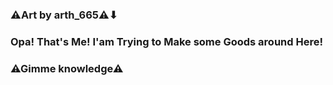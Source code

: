 ### ⚠Art by arth_665⚠⬇
### Opa! That's Me! I'am Trying to Make some Goods around Here! 
### ⚠Gimme knowledge⚠

<!--
**FoxyNewGames/FoxyNewGames** is a ✨ _special_ ✨ repository because its `README.md` (this file) appears on your GitHub profile.

Here are some ideas to get you started:

- 🔭 I’m currently working on ...
- 🌱 I’m currently learning ...
- 👯 I’m looking to collaborate on ...
- 🤔 I’m looking for help with ...
- 💬 Ask me about ...
- 📫 How to reach me: ...
- 😄 Pronouns: ...
- ⚡ Fun fact: ...
-->
